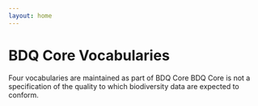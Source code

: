 ```yaml
---
layout: home
---
```


# BDQ Core Vocabularies

Four vocabularies are maintained as part of BDQ Core  BDQ Core is not a specification of the quality to which biodiversity data are expected to conform.


